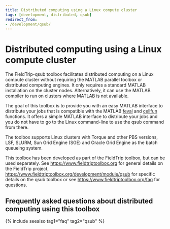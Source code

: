 ```yaml
---
title: Distributed computing using a Linux compute cluster
tags: [development, distributed, qsub]
redirect_from:
- /development/qsub/
---
```


# Distributed computing using a Linux compute cluster

The FieldTrip-qsub toolbox facilitates distributed computing on a Linux compute cluster without requiring the MATLAB parallel toolbox or distributed computing engines. It only requires a standard MATLAB installation on the cluster nodes. Alternatively, it can use the MATLAB compiler to run on clusters where MATLAB is not available.

The goal of this toolbox is to provide you with an easy MATLAB interface to distribute your jobs that is compatible with the MATLAB [feval](https://www.mathworks.com/help/matlab/ref/feval.html) and [cellfun](https://www.mathworks.com/help/matlab/ref/cellfun.htm) functions. It offers a simple MATLAB interface to distribute your jobs and you do not have to go to the Linux command-line to use the qsub command from there.

The toolbox supports Linux clusters with Torque and other PBS versions, LSF, SLURM, Sun Grid Engine (SGE) and Oracle Grid Engine as the batch queueing system.

This toolbox has been developed as part of the FieldTrip toolbox, but can be used separately. See <https://www.fieldtriptoolbox.org> for general details on the FieldTrip project, <https://www.fieldtriptoolbox.org/development/module/qsub> for specific details on the qsub toolbox or see <https://www.fieldtriptoolbox.org/faq> for questions.

## Frequently asked questions about distributed computing using this toolbox

{% include seealso tag1="faq" tag2="qsub" %}
